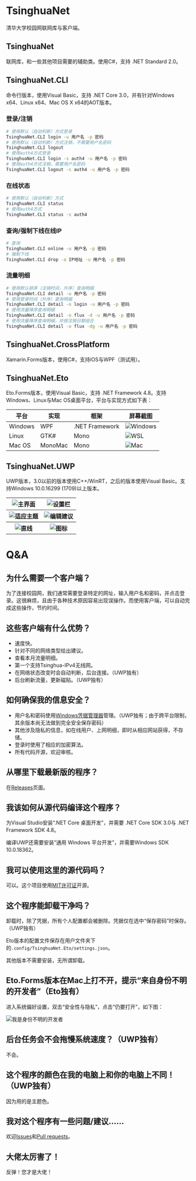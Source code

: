 # TsinghuaNet
清华大学校园网联网库与客户端。

## TsinghuaNet
联网库，和一些其他项目需要的辅助类。使用C#，支持 .NET Standard 2.0。

## TsinghuaNet.CLI
命令行版本，使用Visual Basic，支持 .NET Core 3.0，并有针对Windows x64、Linux x64、Mac OS X x64的AOT版本。
### 登录/注销
``` bash
# 使用默认（自动判断）方式登录
TsinghuaNet.CLI login -u 用户名 -p 密码
# 使用默认（自动判断）方式注销，不需要用户名密码
TsinghuaNet.CLI logout
# 使用auth4方式登录
TsinghuaNet.CLI login -s auth4 -u 用户名 -p 密码
# 使用auth4方式注销，需要用户名密码
TsinghuaNet.CLI logout -s auth4 -u 用户名 -p 密码
```
### 在线状态
``` bash
# 使用默认（自动判断）方式
TsinghuaNet.CLI status
# 使用auth4方式
TsinghuaNet.CLI status -s auth4
```
### 查询/强制下线在线IP
``` bash
# 查询
TsinghuaNet.CLI online -u 用户名 -p 密码
# 强制下线
TsinghuaNet.CLI drop -a IP地址 -u 用户名 -p 密码
```
### 流量明细
``` bash
# 使用默认排序（注销时间，升序）查询明细
TsinghuaNet.CLI detail -u 用户名 -p 密码
# 使用登录时间（升序）查询明细
TsinghuaNet.CLI detail -o login -u 用户名 -p 密码
# 使用流量降序查询明细
TsinghuaNet.CLI detail -o flux -d -u 用户名 -p 密码
# 使用流量降序查询明细，并按注销日期组合
TsinghuaNet.CLI detail -o flux -dg -u 用户名 -p 密码
```

## TsinghuaNet.CrossPlatform
Xamarin.Forms版本，使用C#，支持iOS与WPF（测试用）。

## TsinghuaNet.Eto
Eto.Forms版本，使用Visual Basic，支持 .NET Framework 4.8。支持Windows、Linux与Mac OS桌面平台，平台与实现方式如下表：

|平台|实现|框架|屏幕截图|
|-|-|-|-|
|Windows|WPF|.NET Framework|![Windows](./Screenshots/Eto.Windows.png)
|Linux|GTK#|Mono|![WSL](./Screenshots/Eto.WSL.png)
|Mac OS|MonoMac|Mono|![Mac](./Screenshots/Eto.Mac.png)

## TsinghuaNet.UWP
UWP版本，3.0以前的版本使用C++/WinRT，之后的版本使用Visual Basic。支持Windows 10.0.16299 (1709)以上版本。

<table>
    <tr>
        <th><img alt="主界面" src="./Screenshots/MainPage.png"/></th>
        <th><img alt="设置栏" src="./Screenshots/Settings.png"/></th>
    </tr>
    <tr>
        <th><img alt="适应主题" src="./Screenshots/Theme.png"/></th>
        <th><img alt="编辑建议" src="./Screenshots/Suggestions.png"/></th>
    </tr>
    <tr>
        <th><img alt="直线" src="./Screenshots/Line.png"/></th>
        <th><img alt="图标" src="./Screenshots/Circle.png"/></th>
    </tr>
</table>

# Q&A
## 为什么需要一个客户端？
为了连接校园网，我们通常需要登录特定的网址，输入用户名和密码，并点击登录。这很麻烦，且由于各种技术原因容易出现误操作。而使用客户端，可以自动完成这些操作，节约时间。
## 这些客户端有什么优势？
* 速度快。
* 针对不同的网络类型给出建议。
* 查看本月流量明细。
* 第一个支持Tsinghua-IPv4无线网。
* 在网络状态改变时会自动判断，后台连接。（UWP独有）
* 后台刷新流量，更新磁贴。（UWP独有）
## 如何确保我的信息安全？
* 用户名和密码使用[Windows凭据管理器](https://support.microsoft.com/zh-cn/help/4026814/windows-accessing-credential-manager)管理。（UWP独有；由于跨平台限制，其余版本尚无法做到完全安全保存密码）
* 其他涉及隐私的信息，如在线用户、上网明细，即时从相应网站获得，不存储。
* 登录时使用了相应的加密算法。
* 所有代码开源，欢迎审核。
## 从哪里下载最新版的程序？
在[Releases](https://github.com/Berrysoft/TsinghuaNet/releases)页面。
## 我该如何从源代码编译这个程序？
为Visual Studio安装“.NET Core 桌面开发”，并需要 .NET Core SDK 3.0与 .NET Framework SDK 4.8。

编译UWP还需要安装“通用 Windows 平台开发”，并需要Windows SDK 10.0.18362。
## 我可以使用这里的源代码吗？
可以。这个项目使用[MIT许可证](./LICENSE)开源。
## 这个程序能卸载干净吗？
卸载时，除了凭据，所有个人配置都会被删除。凭据仅在选中“保存密码”时保存。（UWP独有）

Eto版本的配置文件保存在用户文件夹下的`.config/TsinghuaNet.Eto/settings.json`。

其他版本不需要安装，无所谓卸载。
## Eto.Forms版本在Mac上打不开，提示“来自身份不明的开发者”（Eto独有）
进入系统偏好设置，双击“安全性与隐私”，点击“仍要打开”，如下图：

![我是身份不明的开发者](./Screenshots/Eto.MacSecurity.png)
## 后台任务会不会拖慢系统速度？（UWP独有）
不会。
## 这个程序的颜色在我的电脑上和你的电脑上不同！（UWP独有）
因为用的是主题色。
## 我对这个程序有一些问题/建议……
欢迎[Issues](https://github.com/Berrysoft/TsinghuaNet/issues)和[Pull requests](https://github.com/Berrysoft/TsinghuaNet/pulls)。
## 大佬太厉害了！
反弹！您才是大佬！
